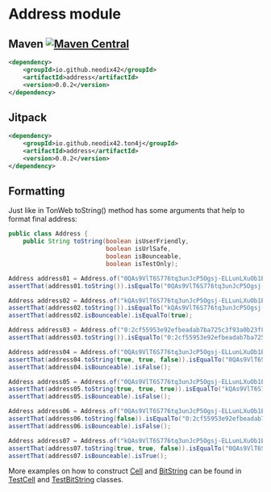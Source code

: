 # Address module

## Maven [![Maven Central][maven-central-svg]][maven-central]

```xml
<dependency>
    <groupId>io.github.neodix42</groupId>
    <artifactId>address</artifactId>
    <version>0.0.2</version>
</dependency>
```

## Jitpack


```xml
<dependency>
    <groupId>io.github.neodix42.ton4j</groupId>
    <artifactId>address</artifactId>
    <version>0.0.2</version>
</dependency>
```

## Formatting

Just like in TonWeb toString() method has some arguments that help to format final address:

```java
public class Address {
    public String toString(boolean isUserFriendly,
                           boolean isUrlSafe,
                           boolean isBounceable,
                           boolean isTestOnly);
```

```java
Address address01 = Address.of("0QAs9VlT6S776tq3unJcP5Ogsj-ELLunLXuOb1EKcOQi4-QO");
assertThat(address01.toString()).isEqualTo("0QAs9VlT6S776tq3unJcP5Ogsj-ELLunLXuOb1EKcOQi4-QO");

Address address02 = Address.of("kQAs9VlT6S776tq3unJcP5Ogsj-ELLunLXuOb1EKcOQi47nL");
assertThat(address02.toString()).isEqualTo("kQAs9VlT6S776tq3unJcP5Ogsj-ELLunLXuOb1EKcOQi47nL");
assertThat(address02.isBounceable).isEqualTo(true);

Address address03 = Address.of("0:2cf55953e92efbeadab7ba725c3f93a0b23f842cbba72d7b8e6f510a70e422e3");
assertThat(address03.toString()).isEqualTo("0:2cf55953e92efbeadab7ba725c3f93a0b23f842cbba72d7b8e6f510a70e422e3");

Address address04 = Address.of("0QAs9VlT6S776tq3unJcP5Ogsj-ELLunLXuOb1EKcOQi4-QO");
assertThat(address04.toString(true, true, false)).isEqualTo("0QAs9VlT6S776tq3unJcP5Ogsj-ELLunLXuOb1EKcOQi4-QO");
assertThat(address04.isBounceable).isFalse();

Address address05 = Address.of("0QAs9VlT6S776tq3unJcP5Ogsj-ELLunLXuOb1EKcOQi4-QO");
assertThat(address05.toString(true, true, true)).isEqualTo("kQAs9VlT6S776tq3unJcP5Ogsj-ELLunLXuOb1EKcOQi47nL");
assertThat(address05.isBounceable).isFalse();

Address address06 = Address.of("0QAs9VlT6S776tq3unJcP5Ogsj-ELLunLXuOb1EKcOQi4-QO");
assertThat(address06.toString(false)).isEqualTo("0:2cf55953e92efbeadab7ba725c3f93a0b23f842cbba72d7b8e6f510a70e422e3");
assertThat(address06.isBounceable).isFalse();

Address address07 = Address.of("kQAs9VlT6S776tq3unJcP5Ogsj-ELLunLXuOb1EKcOQi47nL");
assertThat(address07.toString(true, true, false)).isEqualTo("0QAs9VlT6S776tq3unJcP5Ogsj-ELLunLXuOb1EKcOQi4-QO");
assertThat(address07.isBounceable).isTrue();
```

More examples on how to construct [Cell](../cell/src/main/java/org/ton/java/cell/Cell.java) and [BitString](../bitstring/src/main/java/org/ton/java/bitstring/BitString.java) can be
found in [TestCell](../cell/src/test/java/org/ton/java/cell/TestCell.java) and [TestBitString](../bitstring/src/test/java/org/ton/java/bitstring/TestBitString.java) classes.

[maven-central-svg]: https://img.shields.io/maven-central/v/io.github.neodix42/address

[maven-central]: https://mvnrepository.com/artifact/io.github.neodix42/address

[ton-svg]: https://img.shields.io/badge/Based%20on-TON-blue

[ton]: https://ton.org